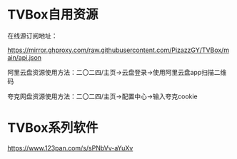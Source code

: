 # TVBox自用资源

在线源订阅地址：

https://mirror.ghproxy.com/raw.githubusercontent.com/PizazzGY/TVBox/main/api.json

阿里云盘资源使用方法：二〇二四/主页→云盘登录→使用阿里云盘app扫描二维码

夸克网盘资源使用方法：二〇二四/主页→配置中心→输入夸克cookie

# TVBox系列软件

https://www.123pan.com/s/sPNbVv-aYuXv